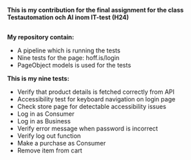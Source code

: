 **This is my contribution for the final assignment for the class Testautomation och AI inom IT-test (H24)**
##
**My repository contain:**
* A pipeline which is running the tests
* Nine tests for the page: hoff.is/login
* PageObject models is used for the tests 

**This is my nine tests:**
* Verify that product details is fetched correctly from API
* Accessibility test for keyboard navigation on login page
* Check store page for detectable accessibility issues
* Log in as Consumer
* Log in as Business
* Verify error message when password is incorrect
* Verify log out function
* Make a purchase as Consumer
* Remove item from cart
